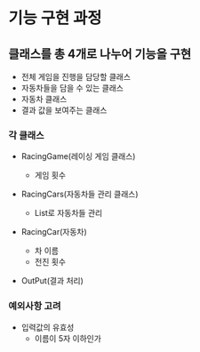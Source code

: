 # 기능 구현 과정

## 클래스를 총 4개로 나누어 기능을 구현
  - 전체 게임을 진행을 담당할 클래스
  - 자동차들을 담을 수 있는 클래스
  - 자동차 클래스
  - 결과 값을 보여주는 클래스

### 각 클래스

- RacingGame(레이싱 게임 클래스)
  - 게임 횟수  
  
- RacingCars(자동차들 관리 클래스)
  - List로 자동차들 관리

- RacingCar(자동차)
  - 차 이름
  - 전진 횟수

- OutPut(결과 처리)

### 예외사항 고려

- 입력값의 유효성
  - 이름이 5자 이하인가